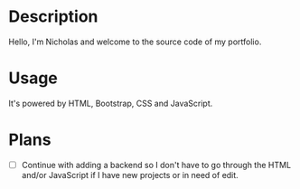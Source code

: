 # Description
Hello, I'm Nicholas and welcome to the source code of my portfolio.

# Usage
It's powered by HTML, Bootstrap, CSS and JavaScript.

# Plans
- [ ] Continue with adding a backend so I don't have to go through the HTML and/or JavaScript if I have new projects or in need of edit.
